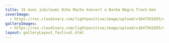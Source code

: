 ```yaml
---
title: 15 éves jubileumi Ocho Macho koncert a Barba Negra Track-ben
coverImage:
  - https://res.cloudinary.com/lightpositive/image/upload/v1647561055/uploads/15%20%C3%A9ves%20jubileumi%20Ocho%20Macho%20koncert%20a%20Barba%20Negra%20Track-ben/OM-1.jpg
galleryImages: 
  - https://res.cloudinary.com/lightpositive/image/upload/v1647561055/uploads/15%20%C3%A9ves%20jubileumi%20Ocho%20Macho%20koncert%20a%20Barba%20Negra%20Track-ben/OM-1.jpg
layout: galleryLayout_festival.html
---
```

